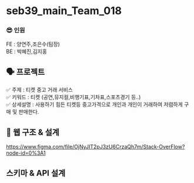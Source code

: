 # seb39_main_Team_018
### 😎 인원 
FE : 양연주,조은수(팀장)<br>
BE : 박혜진,김지홍<br>

## 🗣 프로젝트
✅ 주제 : 티켓 중고 거래 서비스<br>
✅ 키워드 : 티켓 (공연,뮤지컬,비행기표,기차표,스포츠경기 등..)<br>
✅ 상세설명 : 사용하기 힘든 티켓등 중고가격으로 개인과 개인이 거래하여 저렴하게 구매 및 판매한다.


## 🗽 웹 구조 & 설계

https://www.figma.com/file/OjNyJIT2pJ3zU6CrzaQh7m/Stack-OverFlow?node-id=0%3A1

## 스키마 & API 설계
